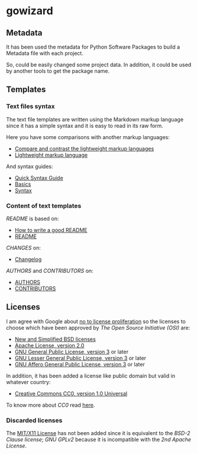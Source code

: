 gowizard
========

## Metadata

It has been used the metadata for Python Software Packages to build a Metadata
file with each project.

So, could be easily changed some project data. In addition, it could be used by
another tools to get the package name.


## Templates

### Text files syntax

The text file templates are written using the Markdown markup language since
it has a simple syntax and it is easy to read in its raw form.

Here you have some comparisons with another markup languages:

+ [Compare and contrast the lightweight markup languages][1]
+ [Lightweight markup language][2]

And syntax guides:

+ [Quick Syntax Guide](http://greg.vario.us/doc/markdown.txt)
+ [Basics](http://daringfireball.net/projects/markdown/basics)
+ [Syntax](http://daringfireball.net/projects/markdown/syntax)

### Content of text templates

*README* is based on:

+ [How to write a good README][3]
+ [README](http://en.wikipedia.org/wiki/README)

*CHANGES* on:

+ [Changelog](http://en.wikipedia.org/wiki/Changelog)

*AUTHORS* and *CONTRIBUTORS* on:

+ [AUTHORS](http://golang.org/AUTHORS)
+ [CONTRIBUTORS](http://golang.org/CONTRIBUTORS)


[1]: http://stackoverflow.com/questions/659227/compare-and-contrast-the-lightweight-markup-languages-textile-markdown-and-res
[2]: http://en.wikipedia.org/wiki/Lightweight_markup_language
[3]: http://stackoverflow.com/questions/2304863/how-to-write-a-good-readme


## Licenses

I am agree with Google about [no to license proliferation][4] so the licenses to
choose which have been approved by *The Open Source Initiative (OSI)* are:

+ [New and Simplified BSD licenses][5]
+ [Apache License, version 2.0][6]
+ [GNU General Public License, version 3][7] or later
+ [GNU Lesser General Public License, version 3][8] or later
+ [GNU Affero General Public License, version 3][9] or later

In addition, it has been added a license like public domain but valid in
whatever country:

+ [Creative Commons CC0, version 1.0 Universal][10]

To know more about *CC0* read [here][11].

### Discarded licenses

The [MIT/X11 License][12] has not been added since it is equivalent to the
*BSD-2 Clause license*; *GNU GPLv2* because it is incompatible with the
*2nd Apache License*.


[4]:  http://www.zdnet.com/blog/burnette/google-says-no-to-license-proliferation/192
[5]:  http://opensource.org/licenses/bsd-license.php
[6]:  http://www.apache.org/licenses/LICENSE-2.0.html
[7]:  http://www.gnu.org/licenses/gpl.html
[8]:  http://www.gnu.org/licenses/lgpl.html
[9]:  http://www.gnu.org/licenses/agpl.html
[10]: http://creativecommons.org/publicdomain/zero/1.0/
[11]: http://creativecommons.org/about/cc0
[12]: http://opensource.org/licenses/mit-license.html

